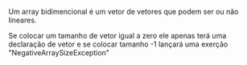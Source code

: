 Um array bidimencional é um vetor de vetores que podem ser ou não lineares.Se colocar um tamanho de vetor igual a zero ele apenas terá uma declaração de vetor e se colocar tamanho -1 lançará uma exerção "NegativeArraySizeException"